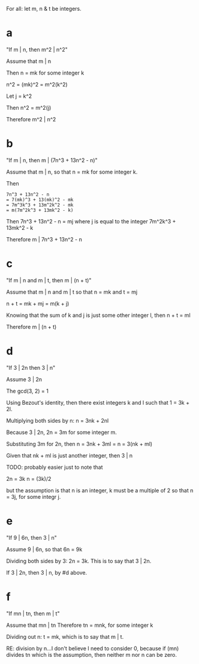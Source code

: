For all: let m, n & t be integers.

# a

"If m | n, then m^2 | n^2"

Assume that m | n

Then n = mk for some integer k

n^2 = (mk)^2 = m^2(k^2)

Let j = k^2

Then n^2 = m^2(j)

Therefore m^2 | n^2

# b

"If m | n, then m | (7n^3 + 13n^2 - n)"

Assume that m | n, so that n = mk for some integer k.

Then

```
7n^3 + 13n^2 - n
= 7(mk)^3 + 13(mk)^2 - mk
= 7m^3k^3 + 13m^2k^2 - mk
= m(7m^2k^3 + 13mk^2 - k)
```

Then 7n^3 + 13n^2 - n = mj where j is equal to the integer 7m^2k^3 + 13mk^2 - k

Therefore m | 7n^3 + 13n^2 - n

# c

"If m | n and m | t, then m | (n + t)"

Assume that m | n and m | t so that n = mk and t = mj

n + t = mk + mj = m(k + j)

Knowing that the sum of k and j is just some other integer l, then n + t = ml

Therefore m | (n + t)

# d

"If 3 | 2n then 3 | n"

Assume 3 | 2n

The gcd(3, 2) = 1

Using Bezout's identity, then there exist integers k and l such that 1 = 3k + 2l.

Multiplying both sides by n: n = 3nk + 2nl

Because 3 | 2n, 2n = 3m for some integer m.

Substituting 3m for 2n, then n = 3nk + 3ml = n = 3(nk + ml)

Given that nk + ml is just another integer, then 3 | n

TODO: probably easier just to note that

2n = 3k
 n = (3k)/2

but the assumption is that n is an integer, k must be a multiple of 2 so that n = 3j,
for some integr j.

# e

"If 9 | 6n, then 3 | n"

Assume 9 | 6n, so that 6n = 9k

Dividing both sides by 3: 2n = 3k. This is to say that 3 | 2n.

If 3 | 2n, then 3 | n, by #d above.

# f

"If mn | tn, then m | t"

Assume that mn | tn
Therefore tn = mnk, for some integer k

Dividing out n: t = mk, which is to say that m | t.

RE: division by n...I don't believe I need to consider 0, because if (mn) divides tn which
is the assumption, then neither m nor n can be zero.
